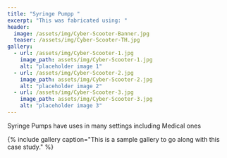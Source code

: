 ```yaml
---
title: "Syringe Pumpp "
excerpt: "This was fabricated using: "
header:
  image: /assets/img/Cyber-Scooter-Banner.jpg  
  teaser: /assets/img/Cyber-Scooter-TH.jpg
gallery:
  - url: /assets/img/Cyber-Scooter-1.jpg
    image_path: assets/img/Cyber-Scooter-1.jpg
    alt: "placeholder image 1"
  - url: /assets/img/Cyber-Scooter-2.jpg
    image_path: assets/img/Cyber-Scooter-2.jpg
    alt: "placeholder image 2"
  - url: /assets/img/Cyber-Scooter-3.jpg
    image_path: assets/img/Cyber-Scooter-3.jpg
    alt: "placeholder image 3"
---
```



Syringe Pumps have uses in many settings including Medical ones

{% include gallery caption="This is a sample gallery to go along with this case study." %}
